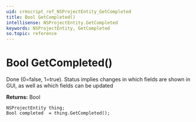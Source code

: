 ```yaml
---
uid: crmscript_ref_NSProjectEntity_GetCompleted
title: Bool GetCompleted()
intellisense: NSProjectEntity.GetCompleted
keywords: NSProjectEntity, GetCompleted
so.topic: reference
---
```


# Bool GetCompleted()

Done (0=false, 1=true). Status implies changes in which fields are shown in GUI, as well as which fields can be updated

**Returns:** Bool

```crmscript
NSProjectEntity thing;
Bool completed  = thing.GetCompleted();
```

